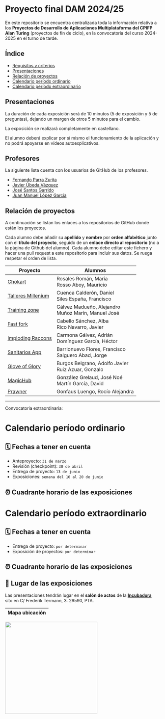 # Proyecto final DAM 2024/25

En este repositorio se encuentra centralizada toda la información relativa a los **Proyectos de Desarrollo de Aplicaciones Multiplataforma del CPIFP Alan Turing** (proyectos de fin de ciclo), en la convocatoria del curso 2024-2025 en el turno de tarde.

## Índice

* [Requisitos y criterios](/criterios/generales.md)
* [Presentaciones](#presentaciones)
* [Relación de proyectos](#relación-de-proyectos)
* [Calendario período ordinario](#calendario-período-ordinario)
* [Calendario período extraordinario](#calendario-período-extraordinario)

## Presentaciones

La duración de cada exposición será de 10 minutos (5 de exposición y 5 de preguntas), dejando un margen de otros 5 minutos para el cambio.

La exposición se realizará completamente en castellano.

El alumno deberá explicar por sí mismo el funcionamiento de la aplicación y no podrá apoyarse en vídeos autoexplicativos.

## Profesores 
La siguiente lista cuenta con los usuarios de GitHub de los profesores.
* [Fernando Parra Zurita](https://github.com/fparzur) 
* [Javier Úbeda Vázquez](https://github.com/jubevaz228)
* [José Santos Garrido](https://github.com/jsangar251)
* [Juan Manuel López García](https://github.com/juanmanuel-5)

## Relación de proyectos

A continuación se listan los enlaces a los repositorios de GitHub donde están los proyectos. 

Cada alumno debe añadir su **apellido** y **nombre** por **orden alfabético** junto con el **título del proyecto**, seguido de un **enlace directo al repositorio** (no a la página de Github del alumno). 
Cada alumno debe editar este fichero y hacer una pull request a este repositorio para incluir sus datos. Se ruega respetar el orden de lista.

| Proyecto | Alumnos |
|-----------------------------------------------------------------------------------| ---------------------------|
| [Chokart](https://github.com/moguism/Chokart)                                     | Rosales Román, María <br/> Rosso Aboy, Mauricio |
| [Talleres Millenium](https://github.com/dcuecal515/TalleresMilleniumRep)          | Cuenca Calderón, Daniel <br/> Siles España, Francisco |
| [Training zone](https://github.com/manugym/training-zone)                         | Gálvez Madueño, Alejandro <br/> Muñoz Marín, Manuel José |
| [Fast fork](https://github.com/javirkdev/fast-fork)                               | Cabello Sánchez, Alba <br/> Rico Navarro, Javier |
| [Imploding Raccons](https://github.com/Adricarmona/TFG_ImplodingRacoon/tree/main) | Carmona Gálvez, Adrián <br/> Domínguez García, Héctor |
| [Sanitarios App](https://github.com/pacobarrionuevo/TFG_PacoSalguero)             | Barrionuevo Flores, Francisco <br/> Salguero Abad, Jorge |
| [Glove of Glory](https://github.com/Fito-9/Glove-of-Glory)                        | Burgos Belgrano, Adolfo Javier <br/> Ruiz Azuar, Gonzalo |
| [MagicHub](https://github.com/GarciByte/TFG_MagicApp/tree/main)                   | González Grelaud, José Noé <br/> Martín García, David |
| [Prawner](https://github.com/rocigonf/tfg-prawner)                               | Gonfaus Luengo, Rocío Alejandra |

----------------------------------
Convocatoria extraordinaria:

# Calendario período ordinario

## 🗓️ Fechas a tener en cuenta
* Anteproyecto: `31 de marzo`
* Revisión (checkpoint): `30 de abril`
* Entrega de proyecto: `13 de junio`
* Exposiciones: `semana del 16 al 20 de junio`

## ⏰ Cuadrante horario de las exposiciones


# Calendario período extraordinario

##  🗓️ Fechas a tener en cuenta 
* Entrega de proyecto: `por determinar`
* Exposición de proyectos: `por determinar`

## ⏰ Cuadrante horario de las exposiciones



## :school: Lugar de las exposiciones
Las presentaciones tendrán lugar en el **salón de actos** de la [**Incubadora**](https://goo.gl/maps/VGMpWnnpCZJQbP21A) sito en C/ Frederik Termann, 3. 29590, PTA.

Mapa ubicación             | 
:-------------------------:|
<a href="https://goo.gl/maps/VGMpWnnpCZJQbP21A" target="_blank">
  <img src="https://github.com/IESCampanillas/proyectos-dam-2021/blob/master/IESCFP_mapa_ubicacion.png" width="300" />
</a>
